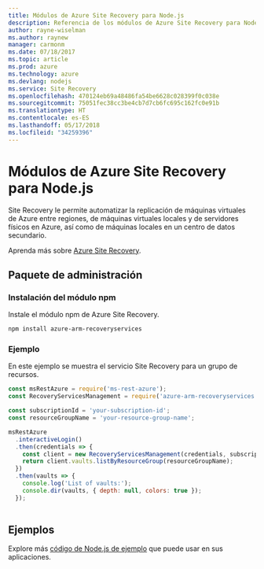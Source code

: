 ```yaml
---
title: Módulos de Azure Site Recovery para Node.js
description: Referencia de los módulos de Azure Site Recovery para Node.js
author: rayne-wiselman
ms.author: raynew
manager: carmonm
ms.date: 07/18/2017
ms.topic: article
ms.prod: azure
ms.technology: azure
ms.devlang: nodejs
ms.service: Site Recovery
ms.openlocfilehash: 470124eb69a48486fa54be6628c028399f0c038e
ms.sourcegitcommit: 75051fec38cc3be4cb7d7cb6fc695c162fc0e91b
ms.translationtype: HT
ms.contentlocale: es-ES
ms.lasthandoff: 05/17/2018
ms.locfileid: "34259396"
---
```

# <a name="azure-site-recovery-modules-for-nodejs"></a>Módulos de Azure Site Recovery para Node.js

Site Recovery le permite automatizar la replicación de máquinas virtuales de Azure entre regiones, de máquinas virtuales locales y de servidores físicos en Azure, así como de máquinas locales en un centro de datos secundario.

Aprenda más sobre [Azure Site Recovery](https://docs.microsoft.com/azure/site-recovery/site-recovery-overview).

## <a name="management-package"></a>Paquete de administración

### <a name="install-the-npm-module"></a>Instalación del módulo npm

Instale el módulo npm de Azure Site Recovery.

```bash
npm install azure-arm-recoveryservices
```

### <a name="example"></a>Ejemplo

En este ejemplo se muestra el servicio Site Recovery para un grupo de recursos.

```javascript
const msRestAzure = require('ms-rest-azure');
const RecoveryServicesManagement = require('azure-arm-recoveryservices');

const subscriptionId = 'your-subscription-id';
const resourceGroupName = 'your-resource-group-name';

msRestAzure
  .interactiveLogin()
  .then(credentials => {
    const client = new RecoveryServicesManagement(credentials, subscriptionId);
    return client.vaults.listByResourceGroup(resourceGroupName);
  })
  .then(vaults => {
    console.log('List of vaults:');
    console.dir(vaults, { depth: null, colors: true });
  });
  
```

## <a name="samples"></a>Ejemplos

Explore más [código de Node.js de ejemplo](https://azure.microsoft.com/resources/samples/?platform=nodejs) que puede usar en sus aplicaciones.
